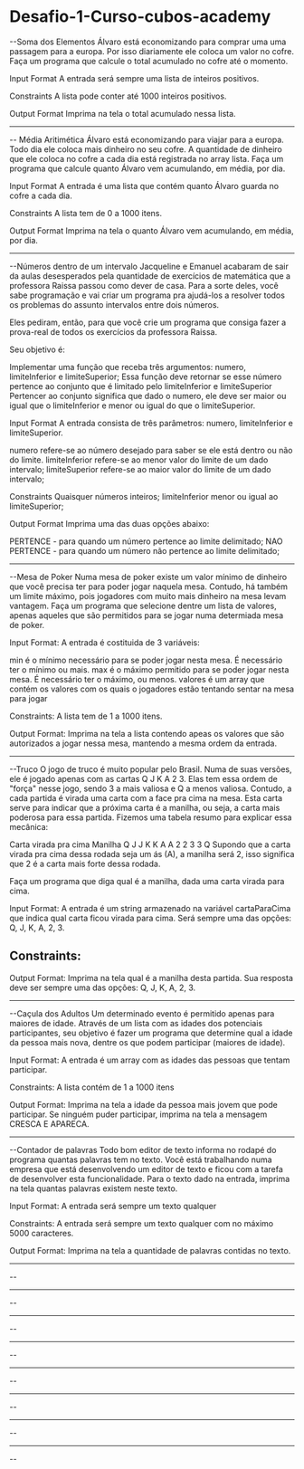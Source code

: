 # Desafio-1-Curso-cubos-academy

--Soma dos Elementos
Álvaro está economizando para comprar uma uma passagem para a europa. Por isso diariamente ele coloca um valor no cofre. Faça um programa que calcule o total acumulado no cofre até o momento.

Input Format
A entrada será sempre uma lista de inteiros positivos.

Constraints
A lista pode conter até 1000 inteiros positivos.

Output Format
Imprima na tela o total acumulado nessa lista.
________________________________________________________________________________________________
-- Média Aritimética
Álvaro está economizando para viajar para a europa. Todo dia ele coloca mais dinheiro no seu cofre. A quantidade de dinheiro que ele coloca no cofre a cada dia está registrada no array lista. Faça um programa que calcule quanto Álvaro vem acumulando, em média, por dia.

Input Format
A entrada é uma lista que contém quanto Álvaro guarda no cofre a cada dia.

Constraints
A lista tem de 0 a 1000 itens.

Output Format
Imprima na tela o quanto Álvaro vem acumulando, em média, por dia.
________________________________________________________________________________________________
--Números dentro de um intervalo
Jacqueline e Emanuel acabaram de sair da aulas desesperados pela quantidade de exercícios de matemática que a professora Raissa passou como dever de casa. Para a sorte deles, você sabe programação e vai criar um programa pra ajudá-los a resolver todos os problemas do assunto intervalos entre dois números.

Eles pediram, então, para que você crie um programa que consiga fazer a prova-real de todos os exercícios da professora Raissa.

Seu objetivo é:

Implementar uma função que receba três argumentos: numero, limiteInferior e limiteSuperior;
Essa função deve retornar se esse número pertence ao conjunto que é limitado pelo limiteInferior e limiteSuperior
Pertencer ao conjunto significa que dado o numero, ele deve ser maior ou igual que o limiteInferior e menor ou igual do que o limiteSuperior.

Input Format
A entrada consista de três parâmetros: numero, limiteInferior e limiteSuperior.

numero refere-se ao número desejado para saber se ele está dentro ou não do limite. limiteInferior refere-se ao menor valor do limite de um dado intervalo; limiteSuperior refere-se ao maior valor do limite de um dado intervalo;

Constraints
Quaisquer números inteiros;
limiteInferior menor ou igual ao limiteSuperior;

Output Format
Imprima uma das duas opções abaixo:

PERTENCE - para quando um número pertence ao limite delimitado;
NAO PERTENCE - para quando um número não pertence ao limite delimitado;
________________________________________________________________________________________________
--Mesa de Poker
Numa mesa de poker existe um valor mínimo de dinheiro que você precisa ter para poder jogar naquela mesa. Contudo, há também um limite máximo, pois jogadores com muito mais dinheiro na mesa levam vantagem. Faça um programa que selecione dentre um lista de valores, apenas aqueles que são permitidos para se jogar numa determiada mesa de poker.

Input Format:
A entrada é costituida de 3 variáveis:

min é o mínimo necessário para se poder jogar nesta mesa. É necessário ter o mínimo ou mais.
max é o máximo permitido para se poder jogar nesta mesa. É necessário ter o máximo, ou menos.
valores é um array que contém os valores com os quais o jogadores estão tentando sentar na mesa para jogar

Constraints:
A lista tem de 1 a 1000 itens.

Output Format:
Imprima na tela a lista contendo apeas os valores que são autorizados a jogar nessa mesa, mantendo a mesma ordem da entrada.
________________________________________________________________________________________________
--Truco
O jogo de truco é muito popular pelo Brasil. Numa de suas versões, ele é jogado apenas com as cartas Q J K A 2 3. Elas tem essa ordem de "força" nesse jogo, sendo 3 a mais valiosa e Q a menos valiosa. Contudo, a cada partida é virada uma carta com a face pra cima na mesa. Esta carta serve para indicar que a próxima carta é a manilha, ou seja, a carta mais poderosa para essa partida. Fizemos uma tabela resumo para explicar essa mecânica:

Carta virada pra cima	Manilha
Q	J
J	K
K	A
A	2
2	3
3	Q
Supondo que a carta virada pra cima dessa rodada seja um ás (A), a manilha será 2, isso significa que 2 é a carta mais forte dessa rodada.

Faça um programa que diga qual é a manilha, dada uma carta virada para cima.

Input Format:
A entrada é um string armazenado na variável cartaParaCima que indica qual carta ficou virada para cima. Será sempre uma das opções: Q, J, K, A, 2, 3.

Constraints:
-

Output Format:
Imprima na tela qual é a manilha desta partida. Sua resposta deve ser sempre uma das opções: Q, J, K, A, 2, 3.
________________________________________________________________________________________________
--Caçula dos Adultos
Um determinado evento é permitido apenas para maiores de idade. Através de um lista com as idades dos potenciais participantes, seu objetivo é fazer um programa que determine qual a idade da pessoa mais nova, dentre os que podem participar (maiores de idade).

Input Format:
A entrada é um array com as idades das pessoas que tentam participar.

Constraints:
A lista contém de 1 a 1000 itens

Output Format:
Imprima na tela a idade da pessoa mais jovem que pode participar. Se ninguém puder participar, imprima na tela a mensagem CRESCA E APARECA.
________________________________________________________________________________________________
--Contador de palavras
Todo bom editor de texto informa no rodapé do programa quantas palavras tem no texto. Você está trabalhando numa empresa que está desenvolvendo um editor de texto e ficou com a tarefa de desenvolver esta funcionalidade. Para o texto dado na entrada, imprima na tela quantas palavras existem neste texto.

Input Format:
A entrada será sempre um texto qualquer

Constraints:
A entrada será sempre um texto qualquer com no máximo 5000 caracteres.

Output Format:
Imprima na tela a quantidade de palavras contidas no texto.
________________________________________________________________________________________________
--


________________________________________________________________________________________________
--


________________________________________________________________________________________________
--


________________________________________________________________________________________________
--


________________________________________________________________________________________________
--


________________________________________________________________________________________________
--

________________________________________________________________________________________________
--


________________________________________________________________________________________________
--
